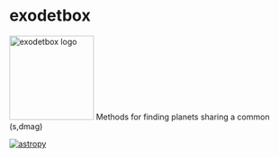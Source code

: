 # exodetbox
<img src="https://raw.githubusercontent.com/SIOSlab/exodetbox/main/documentation/logo/exo-det-boxlogo.svg" alt="exodetbox logo" width="150" height="150">
Methods for finding planets sharing a common (s,dmag)

[![astropy](http://img.shields.io/badge/powered%20by-AstroPy-orange.svg?style=flat)](http://www.astropy.org/)
